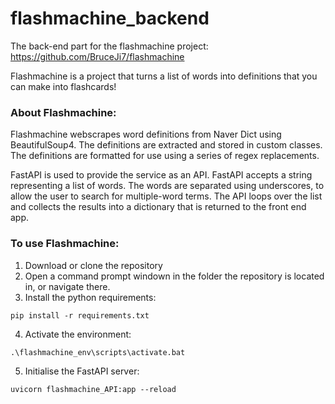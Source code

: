 # flashmachine_backend
The back-end part for the flashmachine project: https://github.com/BruceJi7/flashmachine

Flashmachine is a project that turns a list of words into definitions that you can make into flashcards!

### About Flashmachine:

Flashmachine webscrapes word definitions from Naver Dict using BeautifulSoup4.
The definitions are extracted and stored in custom classes.
The definitions are formatted for use using a series of regex replacements.

FastAPI is used to provide the service as an API.
FastAPI accepts a string representing a list of words. The words are separated using underscores, to allow the user to search for multiple-word terms.
The API loops over the list and collects the results into a dictionary that is returned to the front end app.

### To use Flashmachine:
1. Download or clone the repository
2. Open a command prompt windown in the folder the repository is located in, or navigate there.
3. Install the python requirements:
```
pip install -r requirements.txt
```
4. Activate the environment:
```
.\flashmachine_env\scripts\activate.bat
```
5. Initialise the FastAPI server:
```
uvicorn flashmachine_API:app --reload
```
